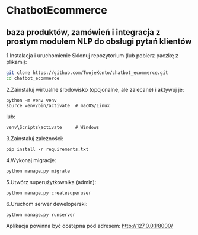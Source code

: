 # ChatbotEcommerce

## baza produktów, zamówień i integracja z prostym modułem NLP do obsługi pytań klientów

1.Instalacja i uruchomienie
Sklonuj repozytorium (lub pobierz paczkę z plikami):


```bash
git clone https://github.com/TwojeKonto/chatbot_ecommerce.git 
cd chatbot_ecommerce
```


2.Zainstaluj wirtualne środowisko (opcjonalne, ale zalecane) i aktywuj je:

```
python -m venv venv
source venv/bin/activate  # macOS/Linux
```
lub:
```
venv\Scripts\activate     # Windows
```

3.Zainstaluj zależności:


```
pip install -r requirements.txt
```

4.Wykonaj migracje:


```
python manage.py migrate
```

5.Utwórz superużytkownika (admin):

```
python manage.py createsuperuser
```

6.Uruchom serwer deweloperski:

```
python manage.py runserver
```
Aplikacja powinna być dostępna pod adresem: http://127.0.0.1:8000/

